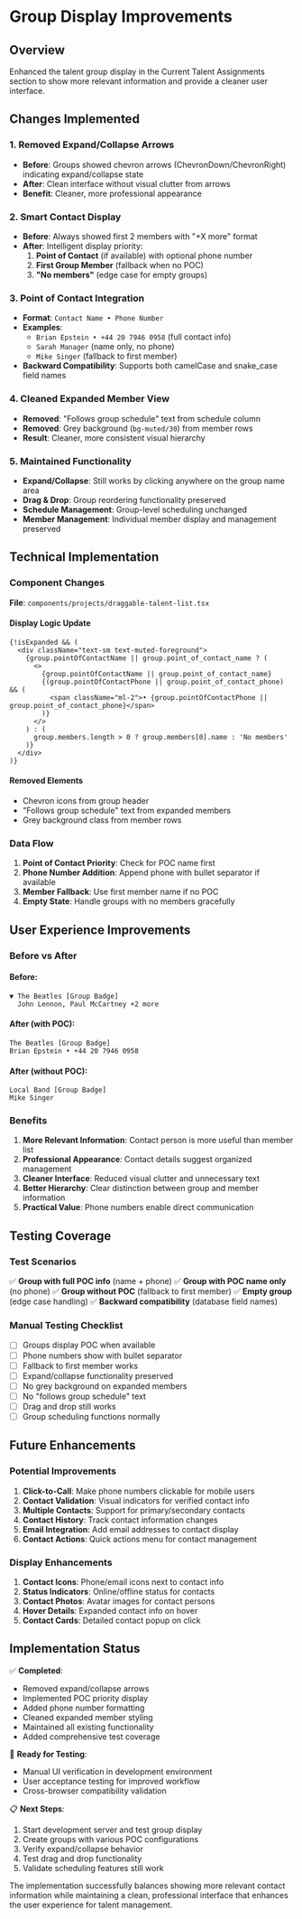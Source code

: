 # Group Display Improvements

## Overview
Enhanced the talent group display in the Current Talent Assignments section to show more relevant information and provide a cleaner user interface.

## Changes Implemented

### 1. **Removed Expand/Collapse Arrows**
- **Before**: Groups showed chevron arrows (ChevronDown/ChevronRight) indicating expand/collapse state
- **After**: Clean interface without visual clutter from arrows
- **Benefit**: Cleaner, more professional appearance

### 2. **Smart Contact Display**
- **Before**: Always showed first 2 members with "+X more" format
- **After**: Intelligent display priority:
  1. **Point of Contact** (if available) with optional phone number
  2. **First Group Member** (fallback when no POC)
  3. **"No members"** (edge case for empty groups)

### 3. **Point of Contact Integration**
- **Format**: `Contact Name • Phone Number`
- **Examples**:
  - `Brian Epstein • +44 20 7946 0958` (full contact info)
  - `Sarah Manager` (name only, no phone)
  - `Mike Singer` (fallback to first member)
- **Backward Compatibility**: Supports both camelCase and snake_case field names

### 4. **Cleaned Expanded Member View**
- **Removed**: "Follows group schedule" text from schedule column
- **Removed**: Grey background (`bg-muted/30`) from member rows
- **Result**: Cleaner, more consistent visual hierarchy

### 5. **Maintained Functionality**
- **Expand/Collapse**: Still works by clicking anywhere on the group name area
- **Drag & Drop**: Group reordering functionality preserved
- **Schedule Management**: Group-level scheduling unchanged
- **Member Management**: Individual member display and management preserved

## Technical Implementation

### Component Changes
**File**: `components/projects/draggable-talent-list.tsx`

#### Display Logic Update
```tsx
{!isExpanded && (
  <div className="text-sm text-muted-foreground">
    {group.pointOfContactName || group.point_of_contact_name ? (
      <>
        {group.pointOfContactName || group.point_of_contact_name}
        {(group.pointOfContactPhone || group.point_of_contact_phone) && (
          <span className="ml-2">• {group.pointOfContactPhone || group.point_of_contact_phone}</span>
        )}
      </>
    ) : (
      group.members.length > 0 ? group.members[0].name : 'No members'
    )}
  </div>
)}
```

#### Removed Elements
- Chevron icons from group header
- "Follows group schedule" text from expanded members
- Grey background class from member rows

### Data Flow
1. **Point of Contact Priority**: Check for POC name first
2. **Phone Number Addition**: Append phone with bullet separator if available
3. **Member Fallback**: Use first member name if no POC
4. **Empty State**: Handle groups with no members gracefully

## User Experience Improvements

### Before vs After

#### **Before**:
```
▼ The Beatles [Group Badge]
  John Lennon, Paul McCartney +2 more
```

#### **After** (with POC):
```
The Beatles [Group Badge]
Brian Epstein • +44 20 7946 0958
```

#### **After** (without POC):
```
Local Band [Group Badge]
Mike Singer
```

### Benefits
1. **More Relevant Information**: Contact person is more useful than member list
2. **Professional Appearance**: Contact details suggest organized management
3. **Cleaner Interface**: Reduced visual clutter and unnecessary text
4. **Better Hierarchy**: Clear distinction between group and member information
5. **Practical Value**: Phone numbers enable direct communication

## Testing Coverage

### Test Scenarios
✅ **Group with full POC info** (name + phone)
✅ **Group with POC name only** (no phone)
✅ **Group without POC** (fallback to first member)
✅ **Empty group** (edge case handling)
✅ **Backward compatibility** (database field names)

### Manual Testing Checklist
- [ ] Groups display POC when available
- [ ] Phone numbers show with bullet separator
- [ ] Fallback to first member works
- [ ] Expand/collapse functionality preserved
- [ ] No grey background on expanded members
- [ ] No "follows group schedule" text
- [ ] Drag and drop still works
- [ ] Group scheduling functions normally

## Future Enhancements

### Potential Improvements
1. **Click-to-Call**: Make phone numbers clickable for mobile users
2. **Contact Validation**: Visual indicators for verified contact info
3. **Multiple Contacts**: Support for primary/secondary contacts
4. **Contact History**: Track contact information changes
5. **Email Integration**: Add email addresses to contact display
6. **Contact Actions**: Quick actions menu for contact management

### Display Enhancements
1. **Contact Icons**: Phone/email icons next to contact info
2. **Status Indicators**: Online/offline status for contacts
3. **Contact Photos**: Avatar images for contact persons
4. **Hover Details**: Expanded contact info on hover
5. **Contact Cards**: Detailed contact popup on click

## Implementation Status

✅ **Completed**:
- Removed expand/collapse arrows
- Implemented POC priority display
- Added phone number formatting
- Cleaned expanded member styling
- Maintained all existing functionality
- Added comprehensive test coverage

🔄 **Ready for Testing**:
- Manual UI verification in development environment
- User acceptance testing for improved workflow
- Cross-browser compatibility validation

📋 **Next Steps**:
1. Start development server and test group display
2. Create groups with various POC configurations
3. Verify expand/collapse behavior
4. Test drag and drop functionality
5. Validate scheduling features still work

The implementation successfully balances showing more relevant contact information while maintaining a clean, professional interface that enhances the user experience for talent management.